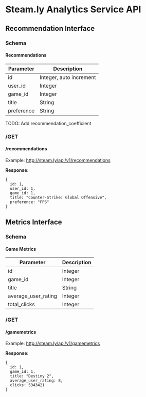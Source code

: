 # Steam.ly Analytics Service API

## Recommendation Interface

### Schema

#### Recommendations

|Parameter         |Description                    |
|------------------|-------------------------------|
|id                |Integer, auto increment        |
|user_id           |Integer                        |
|game_id           |Integer                        |
|title             |String                         |
|preference        |String                         |

TODO: Add recommendation_coefficient

### /GET

#### /recommendations

Example: http://steam.ly/api/v1/recommendations

__Response:__

```
{
  id: 1,
  user_id: 1,
  game_id: 1,
  title: "Counter-Strike: Global Offensive",
  preference: "FPS"
}
```


## Metrics Interface

### Schema

#### Game Metrics

|Parameter            |Description                    |
|---------------------|-------------------------------|
|id                   |Integer                        |
|game_id              |Integer                        |
|title                |String                         |
|average_user_rating  |Integer                        |
|total_clicks         |Integer                        |

### /GET

#### /gamemetrics

Example: http://steam.ly/api/v1/gamemetrics

__Response:__

```
{
  id: 1,
  game_id: 1,
  title: "Destiny 2",
  average_user_rating: 8,
  clicks: 5343421
}
```




